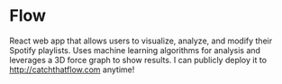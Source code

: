 # Flow
React web app that allows users to visualize, analyze, and modify their Spotify playlists. Uses machine learning algorithms for analysis and leverages a 3D force graph to show results. I can publicly deploy it to <http://catchthatflow.com> anytime!
